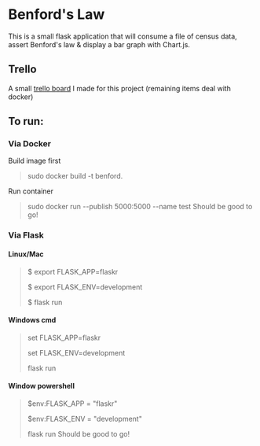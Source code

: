 # Benford's Law
This is a small flask application that will consume a file of census data, assert Benford's law & display a bar graph with Chart.js. 

## Trello
A small [trello board](https://trello.com/b/bzN5qSoy/project) I made for this project (remaining items deal with docker)

## To run:
### Via Docker
Build image first
>sudo docker build -t benford.

Run container
>sudo docker run --publish 5000:5000 --name test
Should be good to go!

### Via Flask
#### Linux/Mac
>$ export FLASK_APP=flaskr
>
>$ export FLASK_ENV=development
>
>$ flask run

#### Windows cmd
> set FLASK_APP=flaskr
>
> set FLASK_ENV=development
>
> flask run

#### Window powershell
> $env:FLASK_APP = "flaskr"
>
> $env:FLASK_ENV = "development"
>
> flask run
Should be good to go!
